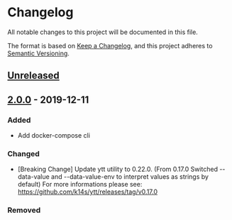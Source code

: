 # Changelog
All notable changes to this project will be documented in this file.

The format is based on [Keep a Changelog](https://keepachangelog.com/en/1.0.0/),
and this project adheres to [Semantic Versioning](https://semver.org/spec/v2.0.0.html).

## [Unreleased]

## [2.0.0] - 2019-12-11

### Added
- Add docker-compose cli

### Changed
- [Breaking Change] Update ytt utility to 0.22.0. (From 0.17.0 Switched --data-value and --data-value-env to interpret values as strings by default)
For more informations please see: https://github.com/k14s/ytt/releases/tag/v0.17.0

### Removed

[Unreleased]: https://github.com/aegirops/docker-aws-cli/compare/2.0.0...HEAD
[2.0.0]: https://github.com/aegirops/docker-aws-cli/compare/1.5.0...2.0.0
[1.5.0]: https://github.com/aegirops/docker-aws-cli/compare/1.4.0...1.5.0
[1.4.0]: https://github.com/aegirops/docker-aws-cli/compare/1.3.0...1.4.0
[1.3.0]: https://github.com/aegirops/docker-aws-cli/compare/1.2.0...1.3.0
[1.2.0]: https://github.com/aegirops/docker-aws-cli/compare/1.1.0...1.2.0
[1.1.0]: https://github.com/aegirops/docker-aws-cli/compare/1.0.2...1.1.0
[1.0.2]: https://github.com/aegirops/docker-aws-cli/compare/1.0.1...1.0.2
[1.0.1]: https://github.com/aegirops/docker-aws-cli/compare/1.0.0...1.0.1
[1.0.0]: https://github.com/aegirops/docker-aws-cli/releases/tag/0.0.1
